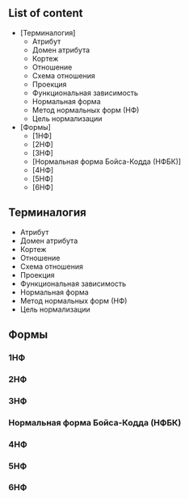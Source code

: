 ## List of content
- [Терминалогия]
  - Атрибут
  - Домен атрибута
  - Кортеж
  - Отношение
  - Схема отношения
  - Проекция
  - Функциональная зависимость
  - Нормальная форма
  - Метод нормальных форм (НФ)
  - Цель нормализации
- [Формы]
  - [1НФ]
  - [2НФ]
  - [3НФ]
  - [Нормальная форма Бойса-Кодда (НФБК)]
  - [4НФ]
  - [5НФ]
  - [6НФ]

## Терминалогия
- Атрибут
- Домен атрибута
- Кортеж
- Отношение
- Схема отношения
- Проекция
- Функциональная зависимость
- Нормальная форма
- Метод нормальных форм (НФ)
- Цель нормализации
## Формы
### 1НФ
### 2НФ
### 3НФ
### Нормальная форма Бойса-Кодда (НФБК)
### 4НФ
### 5НФ
### 6НФ
